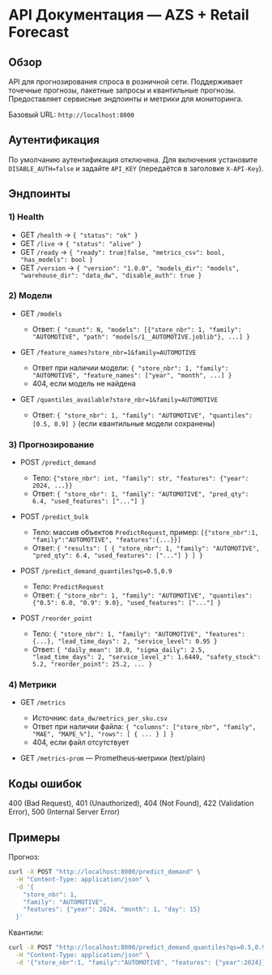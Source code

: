 # API Документация — AZS + Retail Forecast

## Обзор

API для прогнозирования спроса в розничной сети. Поддерживает точечные прогнозы, пакетные запросы и квантильные прогнозы. Предоставляет сервисные эндпоинты и метрики для мониторинга.

Базовый URL: `http://localhost:8000`

## Аутентификация

По умолчанию аутентификация отключена. Для включения установите `DISABLE_AUTH=false` и задайте `API_KEY` (передаётся в заголовке `X-API-Key`).

## Эндпоинты

### 1) Health

- GET `/health` → `{ "status": "ok" }`
- GET `/live` → `{ "status": "alive" }`
- GET `/ready` → `{ "ready": true|false, "metrics_csv": bool, "has_models": bool }`
- GET `/version` → `{ "version": "1.0.0", "models_dir": "models", "warehouse_dir": "data_dw", "disable_auth": true }`

### 2) Модели

- GET `/models`
  - Ответ: `{ "count": N, "models": [{"store_nbr": 1, "family": "AUTOMOTIVE", "path": "models/1__AUTOMOTIVE.joblib"}, ...] }`

- GET `/feature_names?store_nbr=1&family=AUTOMOTIVE`
  - Ответ при наличии модели: `{ "store_nbr": 1, "family": "AUTOMOTIVE", "feature_names": ["year", "month", ...] }`
  - 404, если модель не найдена

- GET `/quantiles_available?store_nbr=1&family=AUTOMOTIVE`
  - Ответ: `{ "store_nbr": 1, "family": "AUTOMOTIVE", "quantiles": [0.5, 0.9] }` (если квантильные модели сохранены)

### 3) Прогнозирование

- POST `/predict_demand`
  - Тело: `{"store_nbr": int, "family": str, "features": {"year": 2024, ...}}`
  - Ответ: `{ "store_nbr": 1, "family": "AUTOMOTIVE", "pred_qty": 6.4, "used_features": ["..."] }`

- POST `/predict_bulk`
  - Тело: массив объектов `PredictRequest`, пример: `[{"store_nbr":1, "family":"AUTOMOTIVE", "features":{...}}]`
  - Ответ: `{ "results": [ { "store_nbr": 1, "family": "AUTOMOTIVE", "pred_qty": 6.4, "used_features": ["..."] } ] }`

- POST `/predict_demand_quantiles?qs=0.5,0.9`
  - Тело: `PredictRequest`
  - Ответ: `{ "store_nbr": 1, "family": "AUTOMOTIVE", "quantiles": {"0.5": 6.0, "0.9": 9.0}, "used_features": ["..."] }`

- POST `/reorder_point`
  - Тело: `{ "store_nbr": 1, "family": "AUTOMOTIVE", "features": {...}, "lead_time_days": 2, "service_level": 0.95 }`
  - Ответ: `{ "daily_mean": 10.0, "sigma_daily": 2.5, "lead_time_days": 2, "service_level_z": 1.6449, "safety_stock": 5.2, "reorder_point": 25.2, ... }`

### 4) Метрики

- GET `/metrics`
  - Источник: `data_dw/metrics_per_sku.csv`
  - Ответ при наличии файла: `{ "columns": ["store_nbr", "family", "MAE", "MAPE_%"], "rows": [ { ... } ] }`
  - 404, если файл отсутствует

- GET `/metrics-prom` — Prometheus‑метрики (text/plain)

## Коды ошибок

400 (Bad Request), 401 (Unauthorized), 404 (Not Found), 422 (Validation Error), 500 (Internal Server Error)

## Примеры

Прогноз:
```bash
curl -X POST "http://localhost:8000/predict_demand" \
  -H "Content-Type: application/json" \
  -d '{
    "store_nbr": 1,
    "family": "AUTOMOTIVE",
    "features": {"year": 2024, "month": 1, "day": 15}
  }'
```

Квантили:
```bash
curl -X POST "http://localhost:8000/predict_demand_quantiles?qs=0.5,0.9" \
  -H "Content-Type: application/json" \
  -d '{"store_nbr":1, "family":"AUTOMOTIVE", "features": {"year":2024}}'
```

